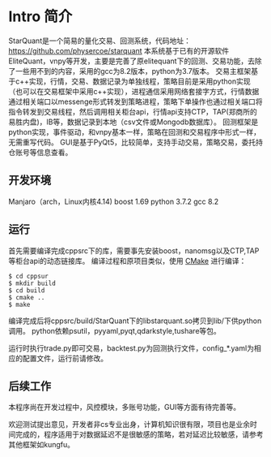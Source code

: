 Intro 简介
========
StarQuant是一个简易的量化交易、回测系统，代码地址：https://github.com/physercoe/starquant 
本系统基于已有的开源软件EliteQuant，vnpy等开发，主要是完善了原elitequant下的回测、交易功能，去除了一些用不到的内容，采用的gcc为8.2版本，python为3.7版本。
交易主框架基于c++实现，行情，交易、数据记录为单独线程，策略目前是采用python实现（也可以在交易框架中采用c++实现），进程通信采用网络套接字方式，行情数据通过相关端口以messenge形式转发到策略进程，策略下单操作也通过相关端口将指令转发到交易线程，然后调用相关柜台api，行情api支持CTP，TAP(郑商所的易胜内盘)，IB等，数据记录到本地（csv文件或Mongodb数据库）。
回测框架是python实现，事件驱动，和vnpy基本一样，策略在回测和交易程序中形式一样，无需重写代码。
GUI是基于PyQt5，比较简单，支持手动交易，策略交易，委托持仓账号等信息查看。

开发环境
------------------

Manjaro（arch，Linux内核4.14)
boost 1.69
python 3.7.2
gcc 8.2

运行
--------------

首先需要编译完成cppsrc下的库，需要事先安装boost，nanomsg以及CTP,TAP等柜台api的动态链接库。
编译过程和原项目类似，使用 [CMake](https://cmake.org) 进行编译：

```
$ cd cppsur
$ mkdir build
$ cd build
$ cmake ..
$ make
```
编译完成后将cppsrc/build/StarQuant下的libstarquant.so拷贝到lib/下供python调用。
python依赖psutil，pyyaml,pyqt,qdarkstyle,tushare等包。

运行时执行trade.py即可交易，backtest.py为回测执行文件，config_*.yaml为相应的配置文件，运行前请修改。

后续工作
-----------------
本程序尚在开发过程中，风控模块，多账号功能，GUI等方面有待完善等。

欢迎测试提出意见，开发者非cs专业出身，计算机知识很有限，项目也是业余时间完成的，程序适用于对数据延迟不是很敏感的策略，若对延迟比较敏感，请参考其他框架如kungfu。



